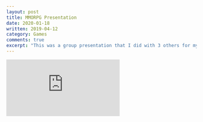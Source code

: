 ```yaml
---
layout: post
title: MMORPG Presentation
date: 2020-01-18
written: 2019-04-12
category: Games
comments: true
excerpt: "This was a group presentation that I did with 3 others for my Social Impacts in Video Games course. The topic we chose was MMORPGs, and it was a lot of fun to work on and present."
---
```


<iframe class="pdf" src="https://docs.google.com/presentation/d/e/2PACX-1vRhWmafW2N36KKzBWOYzs1aJd_oQLlhhwuXW6VPjtE3T2qMAIWteKvvva9vJkMtielHI__Gd8GGLsC3/embed?start=false&loop=false&delayms=3000" frameborder="0" allowfullscreen="true" mozallowfullscreen="true" webkitallowfullscreen="true"></iframe>

